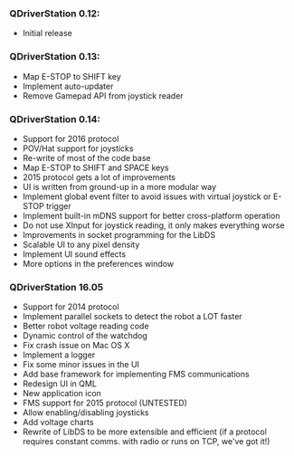 ### QDriverStation 0.12:

- Initial release

### QDriverStation 0.13:

- Map E-STOP to SHIFT key
- Implement auto-updater
- Remove Gamepad API from joystick reader

### QDriverStation 0.14:

- Support for 2016 protocol
- POV/Hat support for joysticks
- Re-write of most of the code base
- Map E-STOP to SHIFT and SPACE keys
- 2015 protocol gets a lot of improvements
- UI is written from ground-up in a more modular way
- Implement global event filter to avoid issues with virtual joystick or E-STOP trigger
- Implement built-in mDNS support for better cross-platform operation
- Do not use XInput for joystick reading, it only makes everything worse
- Improvements in socket programming for the LibDS
- Scalable UI to any pixel density
- Implement UI sound effects
- More options in the preferences window

### QDriverStation 16.05

- Support for 2014 protocol
- Implement parallel sockets to detect the robot a LOT faster
- Better robot voltage reading code
- Dynamic control of the watchdog
- Fix crash issue on Mac OS X
- Implement a logger
- Fix some minor issues in the UI
- Add base framework for implementing FMS communications
- Redesign UI in QML
- New application icon
- FMS support for 2015 protocol (UNTESTED)
- Allow enabling/disabling joysticks
- Add voltage charts
- Rewrite of LibDS to be more extensible and efficient (if a protocol requires constant comms. with radio or runs on TCP, we've got it!)
